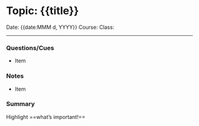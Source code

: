 
# Topic: {{title}}
Date: {{date:MMM d, YYYY}}
Course:
Class:

---

### Questions/Cues
- Item

### Notes
- Item

### Summary
Highlight ==what’s important!==
